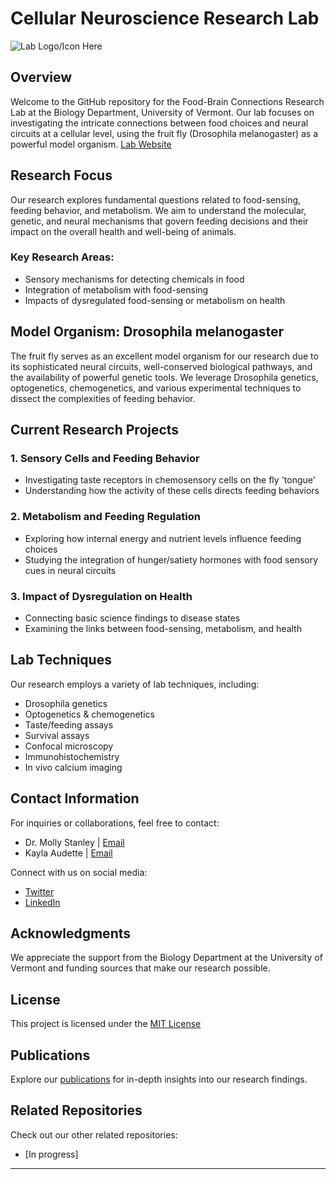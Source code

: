 # Cellular Neuroscience Research Lab

![Lab Logo/Icon Here](https://mstanleylab.weebly.com/uploads/1/4/1/5/141531478/mstanley-lab-logo_orig.png)

## Overview
Welcome to the GitHub repository for the Food-Brain Connections Research Lab at the Biology Department, University of Vermont. Our lab focuses on investigating the intricate connections between food choices and neural circuits at a cellular level, using the fruit fly (Drosophila melanogaster) as a powerful model organism.
[Lab Website](https://mstanleylab.weebly.com/)
## Research Focus
Our research explores fundamental questions related to food-sensing, feeding behavior, and metabolism. We aim to understand the molecular, genetic, and neural mechanisms that govern feeding decisions and their impact on the overall health and well-being of animals.

### Key Research Areas:
- Sensory mechanisms for detecting chemicals in food
- Integration of metabolism with food-sensing
- Impacts of dysregulated food-sensing or metabolism on health

## Model Organism: Drosophila melanogaster
The fruit fly serves as an excellent model organism for our research due to its sophisticated neural circuits, well-conserved biological pathways, and the availability of powerful genetic tools. We leverage Drosophila genetics, optogenetics, chemogenetics, and various experimental techniques to dissect the complexities of feeding behavior.

## Current Research Projects
### 1. Sensory Cells and Feeding Behavior
- Investigating taste receptors in chemosensory cells on the fly 'tongue'
- Understanding how the activity of these cells directs feeding behaviors

### 2. Metabolism and Feeding Regulation
- Exploring how internal energy and nutrient levels influence feeding choices
- Studying the integration of hunger/satiety hormones with food sensory cues in neural circuits

### 3. Impact of Dysregulation on Health
- Connecting basic science findings to disease states
- Examining the links between food-sensing, metabolism, and health

## Lab Techniques
Our research employs a variety of lab techniques, including:
- Drosophila genetics
- Optogenetics & chemogenetics
- Taste/feeding assays
- Survival assays
- Confocal microscopy
- Immunohistochemistry
- In vivo calcium imaging

## Contact Information
For inquiries or collaborations, feel free to contact:
- Dr. Molly Stanley | [Email](molly.stanley@uvm.edu)
- Kayla Audette | [Email](kayla.audette@uvm.edu)

Connect with us on social media:
- [Twitter](https://twitter.com/Molly_Stanley3)
- [LinkedIn](https://www.linkedin.com/in/molly-stanley-003/)

## Acknowledgments
We appreciate the support from the Biology Department at the University of Vermont and funding sources that make our research possible.

## License
This project is licensed under the [MIT License](Lidcense.txt) 

## Publications
Explore our [publications](https://mstanleylab.weebly.com/publications.html) for in-depth insights into our research findings.

## Related Repositories
Check out our other related repositories:
- [In progress]

---
